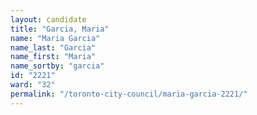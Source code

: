 ```yaml
---
layout: candidate
title: "Garcia, Maria"
name: "Maria Garcia"
name_last: "Garcia"
name_first: "Maria"
name_sortby: "garcia"
id: "2221"
ward: "32"
permalink: "/toronto-city-council/maria-garcia-2221/"
---
```

